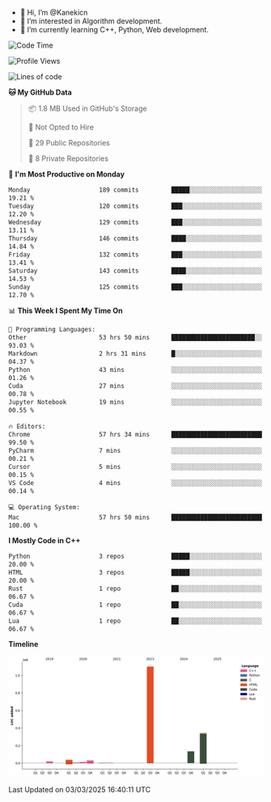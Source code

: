 - 👋 Hi, I’m @Kanekicn
- 👀 I’m interested in Algorithm development.
- 🌱 I’m currently learning C++, Python, Web development.

<!---
cotecsz/cotecsz is a ✨ special ✨ repository because its `README.md` (this file) appears on your GitHub profile.
You can click the Preview link to take a look at your changes.
--->

<!--START_SECTION:waka-->
![Code Time](http://img.shields.io/badge/Code%20Time-2%2C839%20hrs%2032%20mins-blue)

![Profile Views](http://img.shields.io/badge/Profile%20Views-1-blue)

![Lines of code](https://img.shields.io/badge/From%20Hello%20World%20I%27ve%20Written-1.7%20million%20lines%20of%20code-blue)

**🐱 My GitHub Data** 

> 📦 1.8 MB Used in GitHub's Storage 
 > 
> 🚫 Not Opted to Hire
 > 
> 📜 29 Public Repositories 
 > 
> 🔑 8 Private Repositories 
 > 
📅 **I'm Most Productive on Monday** 

```text
Monday                   189 commits         █████░░░░░░░░░░░░░░░░░░░░   19.21 % 
Tuesday                  120 commits         ███░░░░░░░░░░░░░░░░░░░░░░   12.20 % 
Wednesday                129 commits         ███░░░░░░░░░░░░░░░░░░░░░░   13.11 % 
Thursday                 146 commits         ████░░░░░░░░░░░░░░░░░░░░░   14.84 % 
Friday                   132 commits         ███░░░░░░░░░░░░░░░░░░░░░░   13.41 % 
Saturday                 143 commits         ████░░░░░░░░░░░░░░░░░░░░░   14.53 % 
Sunday                   125 commits         ███░░░░░░░░░░░░░░░░░░░░░░   12.70 % 
```


📊 **This Week I Spent My Time On** 

```text
💬 Programming Languages: 
Other                    53 hrs 50 mins      ███████████████████████░░   93.03 % 
Markdown                 2 hrs 31 mins       █░░░░░░░░░░░░░░░░░░░░░░░░   04.37 % 
Python                   43 mins             ░░░░░░░░░░░░░░░░░░░░░░░░░   01.26 % 
Cuda                     27 mins             ░░░░░░░░░░░░░░░░░░░░░░░░░   00.78 % 
Jupyter Notebook         19 mins             ░░░░░░░░░░░░░░░░░░░░░░░░░   00.55 % 

🔥 Editors: 
Chrome                   57 hrs 34 mins      █████████████████████████   99.50 % 
PyCharm                  7 mins              ░░░░░░░░░░░░░░░░░░░░░░░░░   00.21 % 
Cursor                   5 mins              ░░░░░░░░░░░░░░░░░░░░░░░░░   00.15 % 
VS Code                  4 mins              ░░░░░░░░░░░░░░░░░░░░░░░░░   00.14 % 

💻 Operating System: 
Mac                      57 hrs 50 mins      █████████████████████████   100.00 % 
```

**I Mostly Code in C++** 

```text
Python                   3 repos             █████░░░░░░░░░░░░░░░░░░░░   20.00 % 
HTML                     3 repos             █████░░░░░░░░░░░░░░░░░░░░   20.00 % 
Rust                     1 repo              ██░░░░░░░░░░░░░░░░░░░░░░░   06.67 % 
Cuda                     1 repo              ██░░░░░░░░░░░░░░░░░░░░░░░   06.67 % 
Lua                      1 repo              ██░░░░░░░░░░░░░░░░░░░░░░░   06.67 % 
```



**Timeline**

![Lines of Code chart](https://raw.githubusercontent.com/Kanekicn/Kanekicn/master/assets/bar_graph.png)


 Last Updated on 03/03/2025 16:40:11 UTC
<!--END_SECTION:waka-->
